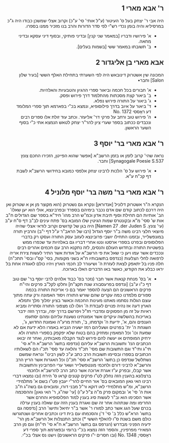 <div dir="rtl">

##  ר' אבא מארי  1
היה אבי ר' יצחק בעל ס' העיטור (ע"ל אותי' סי' ע"כ) וקרוב אצלי שמשכן כבודו היה ג"כ במרסיליא והיה בומן נכדי רש"י לפי סדר הדורות והרב בנו מזכיר ממנו בספרו. 
* א' פירושיו ודבריו [במאמר שני קנין] ובדיני פותיקי, ובסוף דיני עסקא ובדיני מחאה. 
* ב' תשובתו במאמר ששי [בשמות בעלים].

## אבא מארי בן אליגדור 2
המכונה שין אשטרוק דינובאש היה לפי השערתי בתחילת האלף הששי [בעיר שלון Salon] וחבר• 
* א' חבורים בכל חכמה וביאור ספרי ההגיון והטבעיות והאלהיות. 
* ב' ביאור קצת מסכתות מהתלמוד דרך פירוש ופסק. 
* ג' ביאור על התורה פירוש נפלא.
* ד' ביאור על איוב בדרך פילוסופיא, ונמצא בכ"י בפארמא תוך ספרי המלומד דע ראָססי 1372 .No 
* ה' פירוש טוב ורחב על פרקי דר' אליעזר. 
וכתב עוד זולת אלו ספרים רבים ונכבדים ככתוב בספר שערי ציון להר"ר יצחק לטאש הנמצא אתי כ"י בסוף השער הראשון.

##  ר' אבא מארי בר' יוסף 3
נראה שהי' קרוב לזמן או בזמן הרשב"א [אפשר שהוא הפייטן, הזכירו החכם צונץ 537.Synagogale Poesie S]
וחבר.
* א' פירוש על ס' הלכות לרבינו יצחק אלפסי כמובא בחידושי הרשב"א לשבת דף קכ"ח ע"א.

## ר' אבא מארי בר' משה בר' יוסף מלוניל 4
הנקרא ה"ר אשטרוק דלוניל [אנדוראן] ונקרא גם נשטרוק (הוא מקוצר מן אן א שטרוק ואן היה דרכם לכתוב קודם שם אדם נכבר בימיהם בספרד ובפרבינצא, אולי הוא יען שאלו' הב' אותיות הם תחילת וסוף תיבת אדון וכמ"ש הרב מהו' חיד"א בספר שם הגדולים ח"ב אות ש' ססי' מ"א ובקונטרס שמות הגיטין שלו המובא בס' פתח עינים לב"ב דף ס"ח ע"ב (עי' צונץ. Namen 27 .der Juden S] היה בגן של קדושים וקרוב לודאי אצלי שהיה מיוצאי חלצי רבינו משה ב"ר יוסף הגדול (רבו של הראב"ר ע"ל דף י"ב) והרביץ תורה במונפשלייר, ובזמנו התחילו יושבי פרובינצא לעזוב עסק התורה ועסקו רק בדברי הפלוסופים ובפרט בספרי ארסטו ונטו אחרי דבריו גם באלהיות עד שכפרו ממש בפשטיות התורה ובחדוש העולם והנסים, לזה נתקנא הרב עם חכמים אהרים רבים ונככדים אשר עמו ויען כי שאל את פי הרשב"א על אודות אשר התיר לעשות צירת אריה לרפואה לחלי הצלעות (כנדפס בתשובותיו ח"א בשני מקומות, בסי' קס"ו ובסי' תתכ"ה) חלה פניו בל יתאפק לצאת לעזרת ה' ושיעורר לב חכמי הארץ ויהיו כולם לאגודה אחת בל יראו כבלע את הקודש, כאשר באו הדברים האלו בארוכה.


* א' בס' מנחת קנאות אשר חבר (נזכר בס' כבוד אלהים לרבי יוסף בר' שם טוב דף כ"ו ע"ב) [ונדפס בפרעסבורג שנת תקצ"ח] וחלקו לקל"ב פרקים והי"ח פרקים הראשונים הם הצעה להספר יאמר בם כי אריכות התורה בכמה ספורים מלמדנו כמה עקרים שהם שורש התורה ויסוד האמונה ורק עתה מתוך עוצם הגלות נסתמו מאתנו מעינות החכמה וכאשר בציון ימלוך מלך ותמלא הארץ דעה אז נהיה פנויים לעבודת ה' ויגלו לנו מצפוני התורה וסתריה ומביא ראיות על זה מן הפסוקים ומדברי חז"ל ויפרשם בדרך יפה, ובדרך הזה ידבר באריכות בהשלשה עיקרים אשר אמונתינו נשענת עליהם ומהם יסתעפו הענפים והם, א', ידיעת ה' וקדמתו, ב', תורת מרע"ה ואמונת החדוש, ג', השגחת ה' ית' בפרטים ושעליהם רמז ישעיה הנביא באמרו הלא ידעת אם לא שמעת וכו' וכל המאמין ומחזיק בהם בטוח שלא יפקפק בספורי התורה ולא ירחיק המופתים או יעשה להם פירוש לנגד הקבלה מאבותינו, ואחר זה יבואו הכתבים הנז' ותשובות הרשב"א עליהם (ונדפסו בתשו' הרשב"א ח"א סי' תי"ג ותי"ד וגם התשובות שם מסי' תכ"ד והלאה עד ססי' תכ"ו הם לשאלותיו הכתובים בספרו ובסיימו תשובות הרב כתב ע"כ לשון רבינו" ונראח שמשם נשתלשל שנדפס כן בתשו' הרשב"א ססי' תכ"ו) וכל האגרות אשר הריץ הרב והרשב"א לרביני דורם ולחכמי מונטפשלייר ושאר ערי הפרובינץ והתשובות אשר קבלו, ובפרק ע"ז אגרת ארוכה אשר כתב הרב להרשב"א ולחכמי ברצלונא בהענין הזה נחלק לט"ו פרקים קטנים קראו ס' הירח (ובו נמצאו דברי רבינו האי גאון המובאים בס' אור החיים להר"י יעבץ פט"ו בשם א' מתלמידי הרשב"א, ומ"ש מתלמידי לאו דוקא ור"ל מבני דורו, ומובאים גם בשה"ג ח"ב אות ה' סי' א' ובמקום פרק מ"ה צ"ל ע"ו) [עי' שה"ג, ר' האי גאון] וההסכמה אשר הסכימו הוא וב"ר לעשות סיג בענין למוד הפלוסופיא והחרם אשר החרימו ומה שנתהוה אחר זה שם ואגרת בענין הזה עם שאלה בענין ערלה בכרם שעל הגג אשר כתב למורו ר' אשר ב"ר יחיאל ותישו' הרב [נדפסה גם בתשו' הרא"ש כלל ב' סי' ד'ן והסכמתו עם בית דינו וכתבים אחרים ושנתגרשו כולם משם בשנת ס"ו להאלף הששי *) וכתב התנצלות אל הרשב"א מן הר' ידעיה הפניני מבדרש (הנרפס גם בתשו' הרשב"א ח"א סי' תי"ח) וגם מן הרב המאירי מפרפינין, והספר הזה נמצא בכ"י ברומי ובפאַרמאַ תוך ספרי דע ראָססי; 1348 .No (ובו חסרים י"ו פרקים הראשונים) וישנו נס אצלי בכ"י.


</div>